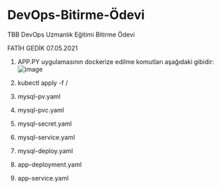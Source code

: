 # DevOps-Bitirme-Ödevi
TBB DevOps Uzmanlık Eğitimi Bitirme Ödevi

FATİH GEDİK                    07.05.2021

1. APP.PY uygulamasının dockerize edilme komutları aşağıdaki gibidir:
  ![image](https://user-images.githubusercontent.com/45772336/124910905-d1372b00-dff4-11eb-82a5-4bb0e4ca6733.png)


2. kubectl apply -f / 

1. mysql-pv.yaml
2. mysql-pvc.yaml
3. mysql-secret.yaml
4. mysql-service.yaml
5. mysql-deploy.yaml
6. app-deployment.yaml
7. app-service.yaml
